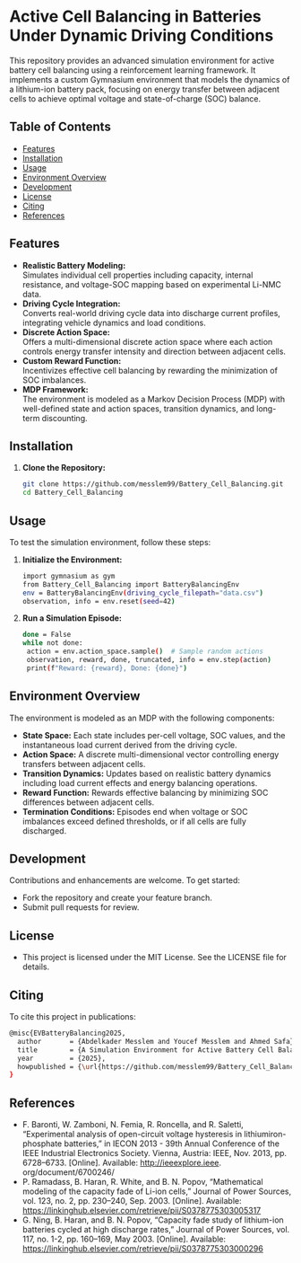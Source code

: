 # Active Cell Balancing in Batteries Under Dynamic Driving Conditions

This repository provides an advanced simulation environment for active battery cell balancing using a reinforcement learning framework. It implements a custom Gymnasium environment that models the dynamics of a lithium-ion battery pack, focusing on energy transfer between adjacent cells to achieve optimal voltage and state-of-charge (SOC) balance.

## Table of Contents
- [Features](#features)
- [Installation](#installation)
- [Usage](#usage)
- [Environment Overview](#environment-overview)
- [Development](#development)
- [License](#license)
- [Citing](#Citing)
- [References](#references)

## Features
- **Realistic Battery Modeling:**  
  Simulates individual cell properties including capacity, internal resistance, and voltage-SOC mapping based on experimental Li-NMC data.
- **Driving Cycle Integration:**  
  Converts real-world driving cycle data into discharge current profiles, integrating vehicle dynamics and load conditions.
- **Discrete Action Space:**  
  Offers a multi-dimensional discrete action space where each action controls energy transfer intensity and direction between adjacent cells.
- **Custom Reward Function:**  
  Incentivizes effective cell balancing by rewarding the minimization of SOC imbalances.
- **MDP Framework:**  
  The environment is modeled as a Markov Decision Process (MDP) with well-defined state and action spaces, transition dynamics, and long-term discounting.

## Installation

1. **Clone the Repository:**
   ```bash
   git clone https://github.com/messlem99/Battery_Cell_Balancing.git
   cd Battery_Cell_Balancing
## Usage
To test the simulation environment, follow these steps:
1. **Initialize the Environment:**
   ```bash
   import gymnasium as gym
   from Battery_Cell_Balancing import BatteryBalancingEnv
   env = BatteryBalancingEnv(driving_cycle_filepath="data.csv")
   observation, info = env.reset(seed=42)
2. **Run a Simulation Episode:**
   ```bash
   done = False
   while not done:
    action = env.action_space.sample()  # Sample random actions
    observation, reward, done, truncated, info = env.step(action)
    print(f"Reward: {reward}, Done: {done}")
## Environment Overview
The environment is modeled as an MDP with the following components:
- **State Space:**
Each state includes per-cell voltage, SOC values, and the instantaneous load current derived from the driving cycle.
- **Action Space:**
A discrete multi-dimensional vector controlling energy transfers between adjacent cells.
- **Transition Dynamics:**
Updates based on realistic battery dynamics including load current effects and energy balancing operations.
- **Reward Function:**
Rewards effective balancing by minimizing SOC differences between adjacent cells.
- **Termination Conditions:**
Episodes end when voltage or SOC imbalances exceed defined thresholds, or if all cells are fully discharged.
## Development
Contributions and enhancements are welcome. To get started:
- Fork the repository and create your feature branch.
- Submit pull requests for review.
## License
- This project is licensed under the MIT License. See the LICENSE file for details.
## Citing
To cite this project in publications:
```bash
@misc{EVBatteryBalancing2025,
  author       = {Abdelkader Messlem and Youcef Messlem and Ahmed Safa},
  title        = {A Simulation Environment for Active Battery Cell Balancing Using Gymnasium},
  year         = {2025},
  howpublished = {\url{https://github.com/messlem99/Battery_Cell_Balancing}},
}
```
## References
- F. Baronti, W. Zamboni, N. Femia, R. Roncella, and R. Saletti, “Experimental analysis of open-circuit voltage hysteresis in lithiumiron-phosphate batteries,” in IECON 2013 - 39th Annual Conference of the IEEE Industrial Electronics Society. Vienna, Austria: IEEE, Nov. 2013, pp. 6728–6733. [Online]. Available: http://ieeexplore.ieee. org/document/6700246/
- P. Ramadass, B. Haran, R. White, and B. N. Popov, “Mathematical modeling of the capacity fade of Li-ion cells,” Journal of Power Sources, vol. 123, no. 2, pp. 230–240, Sep. 2003. [Online]. Available: https://linkinghub.elsevier.com/retrieve/pii/S0378775303005317
- G. Ning, B. Haran, and B. N. Popov, “Capacity fade study of lithium-ion batteries cycled at high discharge rates,” Journal of Power Sources, vol. 117, no. 1-2, pp. 160–169, May 2003. [Online]. Available: https://linkinghub.elsevier.com/retrieve/pii/S0378775303000296
